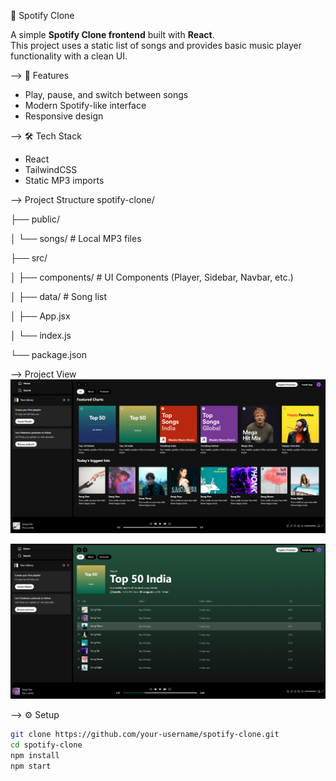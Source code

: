 🎵 Spotify Clone

A simple **Spotify Clone frontend** built with **React**.  
This project uses a static list of songs and provides basic music player functionality with a clean UI.


--> 🚀 Features
- Play, pause, and switch between songs  
- Modern Spotify-like interface  
- Responsive design  


--> 🛠️ Tech Stack
- React  
- TailwindCSS  
- Static MP3 imports  


--> Project Structure
spotify-clone/

├── public/

│ └── songs/ # Local MP3 files

├── src/

│ ├── components/ # UI Components (Player, Sidebar, Navbar, etc.)

│ ├── data/ # Song list

│ ├── App.jsx

│ └── index.js

└── package.json

--> Project View
![Spotify Home](https://github.com/Krsumit1002/Spotify-clone/blob/bb4154a6568b4c5e32ba3002fe421cb5abc6a1fb/Sportify_home%20-%20Copy.png)

![Music Page](https://github.com/Krsumit1002/Spotify-clone/blob/4f1b41af1cc89c986c8512a71ec63502ce82052f/Sportify_Music%20-%20Copy.png)

--> ⚙️ Setup
```bash
git clone https://github.com/your-username/spotify-clone.git
cd spotify-clone
npm install
npm start
